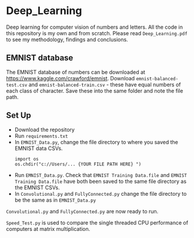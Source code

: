 # Deep_Learning
Deep learning for computer vision of numbers and letters. All the code in this repository is my own and from scratch. Please read `Deep_Learning.pdf` to see my methodology, findings and conclusions.


## EMNIST database
The EMNIST database of numbers can be downloaded at https://www.kaggle.com/crawford/emnist. Download `emnist-balanced-test.csv` and `emnist-balanced-train.csv` - these have equal numbers of each class of character. Save these into the same folder and note the file path.

## Set Up 
* Download the repository
* Run `requirements.txt`
* In `EMNIST_Data.py`, change the file directory to where you saved the EMNIST data CSVs.
  ```
  import os
  os.chdir("c://Users/... {YOUR FILE PATH HERE} ")
  ```
* Run `EMNIST_Data.py`. Check that `EMNIST Training Data.file` and `EMNIST Training Data.file` have both been saved to the same file directory as the EMNIST CSVs.
* In `Convolutional.py` and `FullyConnected.py` change the file directory to be the same as in `EMNIST_Data.py`

`Convolutional.py` and `FullyConnected.py` are now ready to run.

`Speed_Test.py` is used to compare the single threaded CPU performance of computers at matrix multiplication.
